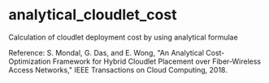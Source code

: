 # analytical_cloudlet_cost
Calculation of cloudlet deployment cost by using analytical formulae

Reference:
S. Mondal, G. Das, and E. Wong, "An Analytical Cost-Optimization Framework for Hybrid Cloudlet Placement over Fiber-Wireless Access Networks," IEEE Transactions on Cloud Computing, 2018.
